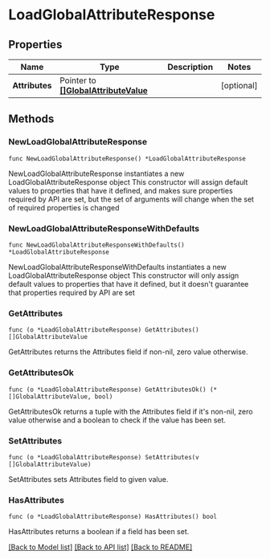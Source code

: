 # LoadGlobalAttributeResponse

## Properties

Name | Type | Description | Notes
------------ | ------------- | ------------- | -------------
**Attributes** | Pointer to [**[]GlobalAttributeValue**](GlobalAttributeValue.md) |  | [optional] 

## Methods

### NewLoadGlobalAttributeResponse

`func NewLoadGlobalAttributeResponse() *LoadGlobalAttributeResponse`

NewLoadGlobalAttributeResponse instantiates a new LoadGlobalAttributeResponse object
This constructor will assign default values to properties that have it defined,
and makes sure properties required by API are set, but the set of arguments
will change when the set of required properties is changed

### NewLoadGlobalAttributeResponseWithDefaults

`func NewLoadGlobalAttributeResponseWithDefaults() *LoadGlobalAttributeResponse`

NewLoadGlobalAttributeResponseWithDefaults instantiates a new LoadGlobalAttributeResponse object
This constructor will only assign default values to properties that have it defined,
but it doesn't guarantee that properties required by API are set

### GetAttributes

`func (o *LoadGlobalAttributeResponse) GetAttributes() []GlobalAttributeValue`

GetAttributes returns the Attributes field if non-nil, zero value otherwise.

### GetAttributesOk

`func (o *LoadGlobalAttributeResponse) GetAttributesOk() (*[]GlobalAttributeValue, bool)`

GetAttributesOk returns a tuple with the Attributes field if it's non-nil, zero value otherwise
and a boolean to check if the value has been set.

### SetAttributes

`func (o *LoadGlobalAttributeResponse) SetAttributes(v []GlobalAttributeValue)`

SetAttributes sets Attributes field to given value.

### HasAttributes

`func (o *LoadGlobalAttributeResponse) HasAttributes() bool`

HasAttributes returns a boolean if a field has been set.


[[Back to Model list]](../README.md#documentation-for-models) [[Back to API list]](../README.md#documentation-for-api-endpoints) [[Back to README]](../README.md)


